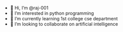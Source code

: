 - 👋 Hi, I’m @raj-001
- 👀 I’m interested in python programming
- 🌱 I’m currently learning 1st college cse department
- 💞️ I’m looking to collaborate on artificial intelligence


<!---
raj-001/raj-001 is a ✨ special ✨ repository because its `README.md` (this file) appears on your GitHub profile.
You can click the Preview link to take a look at your changes.
--->
